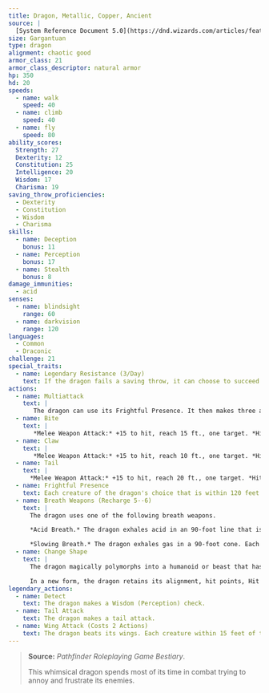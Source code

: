 ```yaml
---
title: Dragon, Metallic, Copper, Ancient
source: |
  [System Reference Document 5.0](https://dnd.wizards.com/articles/features/systems-reference-document-srd)
size: Gargantuan
type: dragon
alignment: chaotic good
armor_class: 21
armor_class_descriptor: natural armor
hp: 350
hd: 20
speeds:
  - name: walk
    speed: 40
  - name: climb
    speed: 40
  - name: fly
    speed: 80
ability_scores:
  Strength: 27
  Dexterity: 12
  Constitution: 25
  Intelligence: 20
  Wisdom: 17
  Charisma: 19
saving_throw_proficiencies:
  - Dexterity
  - Constitution
  - Wisdom
  - Charisma
skills:
  - name: Deception
    bonus: 11
  - name: Perception
    bonus: 17
  - name: Stealth
    bonus: 8
damage_immunities:
  - acid
senses:
  - name: blindsight
    range: 60
  - name: darkvision
    range: 120
languages:
  - Common
  - Draconic
challenge: 21
special_traits:
  - name: Legendary Resistance (3/Day)
    text: If the dragon fails a saving throw, it can choose to succeed instead.
actions:
  - name: Multiattack
    text: |
       The dragon can use its Frightful Presence. It then makes three attacks: one with its bite and two with its claws.
  - name: Bite
    text: |
       *Melee Weapon Attack:* +15 to hit, reach 15 ft., one target. *Hit:* 19 (2d10 + 8) piercing damage.
  - name: Claw
    text: |
       *Melee Weapon Attack:* +15 to hit, reach 10 ft., one target. *Hit:* 15 (2d6 + 8) slashing damage.
  - name: Tail
    text: |
      *Melee Weapon Attack:* +15 to hit, reach 20 ft., one target. *Hit:* 17 (2d8 + 8) bludgeoning damage.
  - name: Frightful Presence
    text: Each creature of the dragon's choice that is within 120 feet of the dragon and aware of it must succeed on a DC 19 Wisdom saving throw or become frightened for 1 minute. A creature can repeat the saving throw at the end of each of its turns, ending the effect on itself on a success. If a creature's saving throw is successful or the effect ends for it, the creature is immune to the dragon's Frightful Presence for the next 24 hours.
  - name: Breath Weapons (Recharge 5--6)
    text: |
      The dragon uses one of the following breath weapons.

      *Acid Breath.* The dragon exhales acid in an 90-foot line that is 10 feet wide. Each creature in that line must make a DC 22 Dexterity saving throw, taking 63 (14d8) acid damage on a failed save, or half as much damage on a successful one.

      *Slowing Breath.* The dragon exhales gas in a 90-foot cone. Each creature in that area must succeed on a DC 22 Constitution saving throw. On a failed save, the creature can't use reactions, its speed is halved, and it can't make more than one attack on its turn. In addition, the creature can use either an action or a bonus action on its turn, but not both. These effects last for 1 minute. The creature can repeat the saving throw at the end of each of its turns, ending the effect on itself with a successful save.
  - name: Change Shape
    text: |
      The dragon magically polymorphs into a humanoid or beast that has a challenge rating no higher than its own, or back into its true form. It reverts to its true form if it dies. Any equipment it is wearing or carrying is absorbed or borne by the new form (the dragon's choice).

      In a new form, the dragon retains its alignment, hit points, Hit Dice, ability to speak, proficiencies, Legendary Resistance, lair actions, and Intelligence, Wisdom, and Charisma scores, as well as this action. Its statistics and capabilities are otherwise replaced by those of the new form, except any class features or legendary actions of that form.
legendary_actions:
  - name: Detect
    text: The dragon makes a Wisdom (Perception) check.
  - name: Tail Attack
    text: The dragon makes a tail attack.
  - name: Wing Attack (Costs 2 Actions)
    text: The dragon beats its wings. Each creature within 15 feet of the dragon must succeed on a DC 23 Dexterity saving throw or take 15 (2d6 + 8) bludgeoning damage and be knocked prone. The dragon can then fly up to half its flying speed.
---
```


> **Source:** *Pathfinder Roleplaying Game Bestiary*.
>
> This whimsical dragon spends most of its time in combat trying to annoy and frustrate its enemies.
